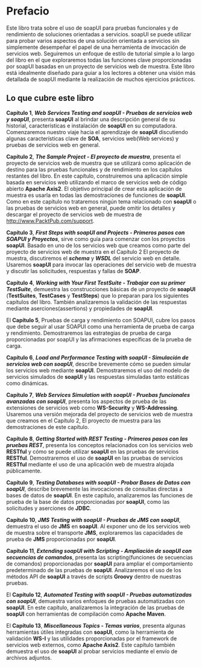 # Prefacio
Este libro trata sobre el uso de soapUI para pruebas funcionales y de rendimiento de soluciones orientadas a servicios. soapUI se puede utilizar para probar varios aspectos de una solución orientada a servicios sin simplemente desempeñar el papel de una herramienta de invocación de servicios web. Seguiremos un enfoque de estilo de tutorial simple a lo largo del libro en el que exploraremos todas las funciones clave proporcionadas por soapUI basadas en un proyecto de servicios web de muestra. Este libro está idealmente diseñado para guiar a los lectores a obtener una visión más detallada de soapUI mediante la realización de muchos ejercicios prácticos.

## Lo que cubre este libro

**Capítulo 1**, ***Web Services Testing and soapUI - Pruebas de servicios web y soapUI***, presenta **soapUI** al brindar una descripción general de su historial, características e instalación de **soapUI** en su computadora. Comenzaremos nuestro viaje hacia el aprendizaje de **soapUI** discutiendo algunas características clave de **SOA**, servicios web(Web services) y pruebas de servicios web en general.

**Capítulo 2**, ***The Sample Project - El proyecto de muestra***, presenta el proyecto de servicios web de muestra que se utilizará como aplicación de destino para las pruebas funcionales y de rendimiento en los capítulos restantes del libro. En este capítulo, construiremos una aplicación simple basada en servicios web utilizando el marco de servicios web de código abierto **Apache Axis2**. El objetivo principal de crear esta aplicación de muestra es usarla en todas las demostraciones de funciones de **soapUI**. Como en este capítulo no trataremos ningún tema relacionado con **soapUI** o las pruebas de servicios web en general, puede omitir los detalles y descargar el proyecto de servicios web de muestra de http://www.PacktPub.com/support.

**Capítulo 3**, ***First Steps with soapUI and Projects - Primeros pasos con SOAPUI y Proyectos***, sirve como guía para comenzar con los proyectos **soapUI**. Basado en uno de los servicios web que creamos como parte del proyecto de servicios web de muestra en el Capítulo 2 El proyecto de muestra, discutiremos el ***schema*** y ***WSDL*** del servicio web en detalle. Usaremos **soapUI** para invocar las operaciones del servicio web de muestra y discutir las solicitudes, respuestas y fallas de **SOAP**.

**Capítulo 4**, ***Working with Your First TestSuite - Trabajar con su primer TestSuite***, demuestra las construcciones básicas de un proyecto de **soapUI** (**TestSuites**, **TestCases** y **TestSteps**) que lo preparan para los siguientes capítulos del libro. También analizaremos la validación de las respuestas mediante aserciones(assertions) y propiedades de **soapUI**.

El **Capítulo 5**, Pruebas de carga y rendimiento con SOAPUI, cubre los pasos que debe seguir al usar SOAPUI como una herramienta de prueba de carga y rendimiento. Demostraremos las estrategias de prueba de carga proporcionadas por soapUI y las afirmaciones específicas de la prueba de carga.

**Capítulo 6**, ***Load and Performance Testing with soapUI - Simulación de servicios web con soapUI***, describe brevemente cómo se pueden simular los servicios web mediante **soapUI**. Demostraremos el uso del modelo de servicios simulados de **soapUI** y las respuestas simuladas tanto estáticas como dinámicas.

**Capítulo 7**, ***Web Services Simulation with soapUI - Pruebas funcionales avanzadas con soapUI***, presenta los aspectos de prueba de las extensiones de servicios web como **WS-Security** y **WS-Addressing**. Usaremos una versión mejorada del proyecto de servicios web de muestra que creamos en el Capítulo 2, El proyecto de muestra para las demostraciones de este capítulo.

**Capítulo 8**, ***Getting Started with REST Testing - Primeros pasos con las pruebas REST***, presenta los conceptos relacionados con los servicios web **RESTful** y cómo se puede utilizar **soapUI** en las pruebas de servicios **RESTful**. Demostraremos el uso de **soapUI** en las pruebas de servicios **RESTful** mediante el uso de una aplicación web de muestra alojada públicamente.

**Capítulo 9**, ***Testing Databases with soapUI - Probar Bases de Datos con soapUI***, describe brevemente las invocaciones de consultas directas a bases de datos de **soapUI**. En este capítulo, analizaremos las funciones de prueba de la base de datos proporcionadas por **soapUI**, como las solicitudes y aserciones de **JDBC**.

**Capítulo 10**, ***JMS Testing with soapUI - Pruebas de JMS con soapUI***, demuestra el uso de **JMS** en **soapUI**. Al exponer uno de los servicios web de muestra sobre el transporte **JMS**, exploraremos las capacidades de prueba de **JMS** proporcionadas por **soapUI**.

**Capítulo 11**, ***Extending soapUI with Scripting - Ampliación de soapUI con secuencias de comandos***, presenta las scripting(funciones de secuencias de comandos) proporcionadas por **soapUI** para ampliar el comportamiento predeterminado de las pruebas de **soapUI**. Analizaremos el uso de los métodos API de **soapUI** a través de scripts **Groovy** dentro de nuestras pruebas.

El **Capítulo 12**, ***Automated Testing with soapUI - Pruebas automatizadas con soapUI***, demuestra varios enfoques de pruebas automatizadas con **soapUI**. En este capítulo, analizaremos la integración de las pruebas de **soapUI** con herramientas de compilación como **Apache Maven**.

El **Capítulo 13**, ***Miscellaneous Topics - Temas varios***, presenta algunas herramientas útiles integradas con **soapUI**, como la herramienta de validación **WS-I** y las utilidades proporcionadas por el framework de servicios web externos, como **Apache Axis2**. Este capítulo también demuestra el uso de **soapUI** al probar servicios mediante el envío de archivos adjuntos.
